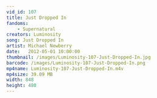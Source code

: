 ```yaml
---
vid_id: 107
title: Just Dropped In
fandoms:
    - Supernatural
creators: Luminosity
song: Just Dropped In
artist: Michael Newberry
date:   2012-05-01 10:00:00
thumbnail: /images/Luminosity-107-Just-Dropped-In.jpg
barcode: /images/Luminosity-107-Just-Dropped-In.png
mp4name: Luminosity-107-Just-Dropped-In.m4v
mp4size: 39.09 MB
width: 848
height: 480
---
```



